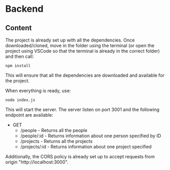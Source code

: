 # Backend
## Content
The project is already set up with all the dependencies. Once downloaded/cloned, move in the folder using the terminal (or open the project using VSCode so that the terminal is already in the correct folder) and then call:

    npm install

This will ensure that all the dependencies are downloaded and available for the project.

When everything is ready, use:

    node index.js

This will start the server. The server listen on port 3001 and the following endpoint are available:

- GET
  - /people - Returns all the people 
  - /people/:id - Returns information about one person specified by ID
  - /projects - Returns all the projects
  - /projects/:id - Returns information about one project specified

Additionally, the CORS policy is already set up to accept requests from origin "http://localhost:3000".